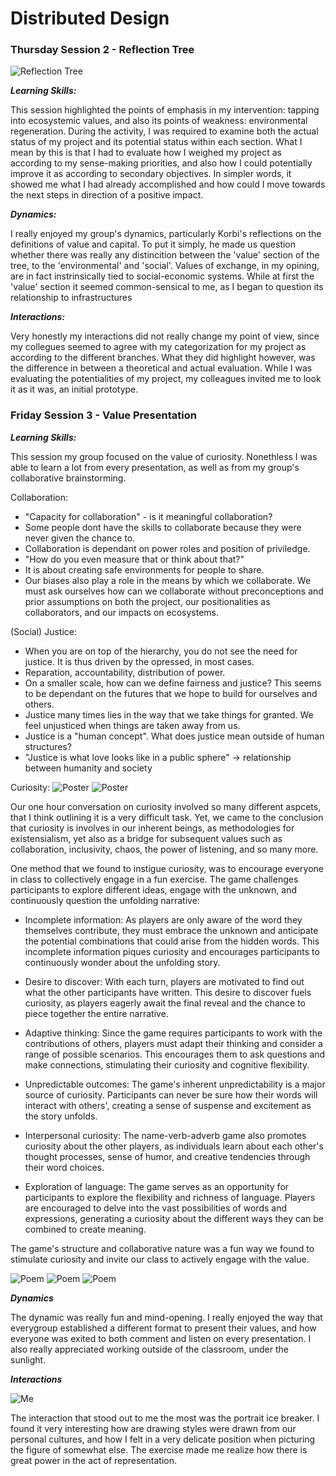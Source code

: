 # Distributed Design

### **Thursday Session 2 - Reflection Tree**

![Reflection Tree](../images/ReflectionTree.jpg)

***Learning Skills:***

This session highlighted the points of emphasis in my intervention: tapping into ecosystemic values, and also its points of weakness: environmental regeneration. During the activity, I was required to examine both the actual status of my project and its potential status within each section. What I mean by this is that I had to evaluate how I weighed my project as according to my sense-making priorities, and also how I could potentially improve it as according to secondary objectives. In simpler words, it showed me what I had already accomplished and how could I move towards the next steps in direction of a positive impact.

***Dynamics:***

I really enjoyed my group's dynamics, particularly Korbi's reflections on the definitions of value and capital. To put it simply, he made us question whether there was really any distincition between the 'value' section of the tree, to the 'environmental' and 'social'. Values of exchange, in my opining, are in fact instrinsically tied to social-economic systems. While at first the 'value' section it seemed common-sensical to me, as I began to question its relationship to infrastructures

***Interactions:***

Very honestly my interactions did not really change my point of view, since my collegues seemed to agree with my categorization for my project as according to the different branches. What they did highlight however, was the difference in between a theoretical and actual evaluation. While I was evaluating the potentialities of my project, my colleagues invited me to look it as it was, an initial prototype. 

### **Friday Session 3 - Value Presentation**

***Learning Skills:***

This session my group focused on the value of curiosity. Nonethless I was able to learn a lot from every presentation, as well as from my group's collaborative brainstorming.

Collaboration:
- "Capacity for collaboration" - is it meaningful collaboration?
- Some people dont have the skills to collaborate because they were never given the chance to.
- Collaboration is dependant on power roles and position of priviledge.
- "How do you even measure that or think about that?" 
- It is about creating safe environments for people to share.
- Our biases also play a role in the means by which we collaborate. We must ask ourselves how can we collaborate without preconceptions and prior assumptions on both the project, our positionalities as collaborators, and our impacts on ecosystems.

(Social) Justice:
- When you are on top of the hierarchy, you do not see the need for justice. It is thus driven by the opressed, in most cases.
- Reparation, accountability, distribution of power.
- On a smaller scale, how can we define fairness and justice? This seems to be dependant on the futures that we hope to build for ourselves and others.
- Justice many times lies in the way that we take things for granted. We feel unjusticed when things are taken away from us.
- Justice is a "human concept". What does justice mean outside of human structures?
- "Justice is what love looks like in a public sphere" -> relationship between humanity and society

Curiosity:
![Poster](../images/PosterDD1.jpg)
![Poster](../images/DDPoster2.jpg)

Our one hour conversation on curiosity involved so many different aspcets, that I think outlining it is a very difficult task. Yet, we came to the conclusion that curiosity is involves in our inherent beings, as methodologies for existensialism, yet also as a bridge for subsequent values such as collaboration, inclusivity, chaos, the power of listening, and so many more. 

One method that we found to instigue curiosity, was to encourage everyone in class to collectively engage in a fun exercise. The game challenges participants to explore different ideas, engage with the unknown, and continuously question the unfolding narrative:

- Incomplete information: As players are only aware of the word they themselves contribute, they must embrace the unknown and anticipate the potential combinations that could arise from the hidden words. This incomplete information piques curiosity and encourages participants to continuously wonder about the unfolding story.

- Desire to discover: With each turn, players are motivated to find out what the other participants have written. This desire to discover fuels curiosity, as players eagerly await the final reveal and the chance to piece together the entire narrative.

- Adaptive thinking: Since the game requires participants to work with the contributions of others, players must adapt their thinking and consider a range of possible scenarios. This encourages them to ask questions and make connections, stimulating their curiosity and cognitive flexibility.

- Unpredictable outcomes: The game's inherent unpredictability is a major source of curiosity. Participants can never be sure how their words will interact with others', creating a sense of suspense and excitement as the story unfolds.

- Interpersonal curiosity: The name-verb-adverb game also promotes curiosity about the other players, as individuals learn about each other's thought processes, sense of humor, and creative tendencies through their word choices.

- Exploration of language: The game serves as an opportunity for participants to explore the flexibility and richness of language. Players are encouraged to delve into the vast possibilities of words and expressions, generating a curiosity about the different ways they can be combined to create meaning.

The game's structure and collaborative nature was a fun way we found to stimulate curiosity and invite our class to actively engage with the value.

![Poem](../images/ManofWar.jpg)
![Poem](../images/Poem2.jpg)
![Poem](../images/Poem3.jpg)

***Dynamics***

The dynamic was really fun and mind-opening. I really enjoyed the way that everygroup established a different format to present their values, and how everyone was exited to both comment and listen on every presentation. I also really appreciated working outside of the classroom, under the sunlight.

***Interactions***

![Me](../images/DrawingMe.jpg)

The interaction that stood out to me the most was the portrait ice breaker. I found it very interesting how are drawing styles were drawn from our personal cultures, and how I felt in a very delicate position when picturing the figure of somewhat else. The exercise made me realize how there is great power in the act of representation.




